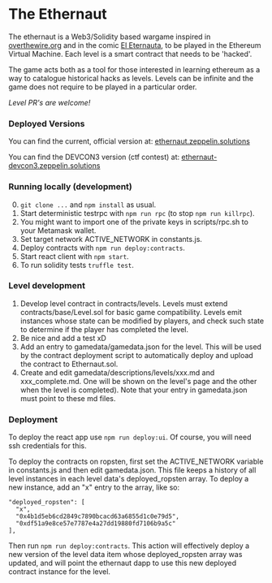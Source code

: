 # The Ethernaut

<p>The ethernaut is a Web3/Solidity based wargame inspired in <a href="https://overthewire.org" target="_blank" rel="noopener noreferred">overthewire.org</a> and in the comic <a href="https://en.wikipedia.org/wiki/The_Eternaut" target="_blank" rel="noopener noreferred">El Eternauta</a>, to be played in the Ethereum Virtual Machine. Each level is a smart contract that needs to be 'hacked'.</p>

The game acts both as a tool for those interested in learning ethereum as a way to catalogue historical hacks as levels. Levels can be infinite and the game does not require to be played in a particular order.

*Level PR's are welcome!*

### Deployed Versions

You can find the current, official version at:
[ethernaut.zeppelin.solutions](https://ethernaut.zeppelin.solutions)

You can find the DEVCON3 version (ctf contest) at:
[ethernaut-devcon3.zeppelin.solutions](https://ethernaut-devcon3.zeppelin.solutions)

### Running locally (development)

0. `git clone ...` and `npm install` as usual.
1. Start deterministic testrpc with `npm run rpc` (to stop `npm run killrpc`).
2. You might want to import one of the private keys in scripts/rpc.sh to your Metamask wallet.
2. Set target network ACTIVE_NETWORK in constants.js.
4. Deploy contracts with `npm run deploy:contracts`.
5. Start react client with `npm start`.
6. To run solidity tests `truffle test`.

### Level development

1. Develop level contract in contracts/levels. Levels must extend contracts/base/Level.sol for basic game compatibility. Levels emit instances whose state can be modified by players, and check such state to determine if the player has completed the level.
2. Be nice and add a test xD
3. Add an entry to gamedata/gamedata.json for the level. This will be used by the contract deployment script to automatically deploy and upload the contract to Ethernaut.sol.
4. Create and edit gamedata/descriptions/levels/xxx.md and xxx_complete.md. One will be shown on the level's page and the other when the level is completed). Note that your entry in gamedata.json must point to these md files.

### Deployment

To deploy the react app use `npm run deploy:ui`. Of course, you will need ssh credentials for this.

To deploy the contracts on ropsten, first set the ACTIVE_NETWORK variable in constants.js and then edit gamedata.json. This file keeps a history of all level instances in each level data's deployed_ropsten array. To deploy a new instance, add an "x" entry to the array, like so:

```
"deployed_ropsten": [
  "x",
  "0x4b1d5eb6cd2849c7890bcacd63a6855d1c0e79d5",
  "0xdf51a9e8ce57e7787e4a27dd19880fd7106b9a5c"
],
```

Then run `npm run deploy:contracts`. This action will effectively deploy a new version of the level data item whose deployed_ropsten array was updated, and will point the ethernaut dapp to use this new deployed contract instance for the level.

